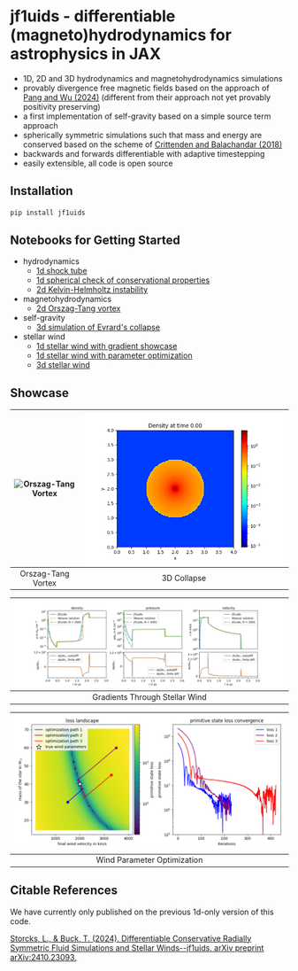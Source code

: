 # jf1uids - differentiable (magneto)hydrodynamics for astrophysics in JAX

- 1D, 2D and 3D hydrodynamics and magnetohydrodynamics simulations
- provably divergence free magnetic fields based on the approach of [Pang and Wu (2024)](https://arxiv.org/abs/2410.05173) (different from their approach not yet provably positivity preserving)
- a first implementation of self-gravity based on a simple source term approach
- spherically symmetric simulations such that mass and energy are conserved
based on the scheme of [Crittenden and Balachandar (2018)](https://doi.org/10.1007/s00193-017-0784-y)
- backwards and forwards differentiable with adaptive timestepping
- easily extensible, all code is open source


## Installation

```bash
pip install jf1uids
```

## Notebooks for Getting Started

- hydrodynamics
  - [1d shock tube](notebooks/hydrodynamics/simple_example.ipynb)
  - [1d spherical check of conservational properties](notebooks/hydrodynamics/conservational_properties.ipynb)
  - [2d Kelvin-Helmholtz instability](notebooks/hydrodynamics/kelvin_helmholtz.ipynb)
- magnetohydrodynamics
  - [2d Orszag-Tang vortex](notebooks/magnetohydrodynamics/orszag_tang_vortex.ipynb)
- self-gravity
  - [3d simulation of Evrard's collapse](notebooks/self_gravity/evrards_collapse.ipynb)
- stellar wind
  - [1d stellar wind with gradient showcase](notebooks/stellar_wind/gradients_through_stellar_wind.ipynb)
  - [1d stellar wind with parameter optimization](notebooks/stellar_wind/wind_parameter_optimization.ipynb)
  - [3d stellar wind](notebooks/stellar_wind/stellar_wind3D.ipynb)

## Showcase

| ![Orszag-Tang Vortex](notebooks/figures/orszag_tang_animation.gif) | ![3D Collapse](notebooks/figures/3d_collapse.gif) |
|:------------------------------------------------------------------:|:-------------------------------------------------:|
| Orszag-Tang Vortex                                                 | 3D Collapse                                       |

| ![Gradients Through Stellar Wind](notebooks/figures/gradients_through_stellar_wind.svg) |
|:---------------------------------------------------------------------------------------:|
| Gradients Through Stellar Wind                                                          |

| ![Wind Parameter Optimization](notebooks/figures/wind_parameter_optimization.png) |
|:---------------------------------------------------------------------------------:|
| Wind Parameter Optimization                                                       |


## Citable References

We have currently only published on the previous 1d-only version of this code.

[Storcks, L., & Buck, T. (2024). Differentiable Conservative Radially Symmetric Fluid Simulations and Stellar Winds--jf1uids. arXiv preprint arXiv:2410.23093.](https://arxiv.org/abs/2410.23093)